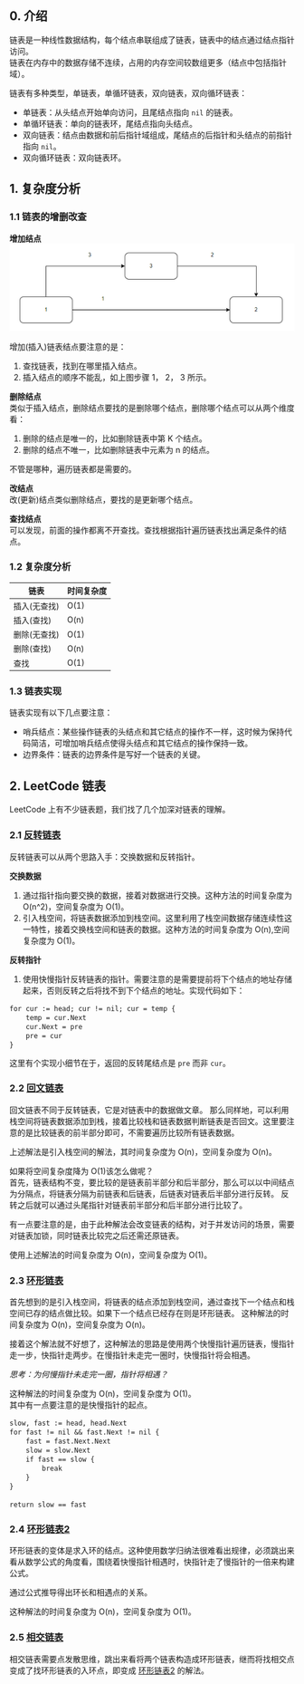 ## 0. 介绍
链表是一种线性数据结构，每个结点串联组成了链表，链表中的结点通过结点指针访问。  
链表在内存中的数据存储不连续，占用的内存空间较数组更多（结点中包括指针域）。

链表有多种类型，单链表，单循环链表，双向链表，双向循环链表：
- 单链表：从头结点开始单向访问，且尾结点指向 `nil` 的链表。
- 单循环链表：单向的链表环，尾结点指向头结点。
- 双向链表：结点由数据和前后指针域组成，尾结点的后指针和头结点的前指针指向 `nil`。
- 双向循环链表：双向链表环。

## 1. 复杂度分析
### 1.1 链表的增删改查
**增加结点**   
![add](img/add.png)

增加(插入)链表结点要注意的是：
1. 查找链表，找到在哪里插入结点。
2. 插入结点的顺序不能乱，如上图步骤 1， 2， 3 所示。

**删除结点**  
类似于插入结点，删除结点要找的是删除哪个结点，删除哪个结点可以从两个维度看：
1. 删除的结点是唯一的，比如删除链表中第 K 个结点。
2. 删除的结点不唯一，比如删除链表中元素为 n 的结点。

不管是哪种，遍历链表都是需要的。

**改结点**  
改(更新)结点类似删除结点，要找的是更新哪个结点。

**查找结点**  
可以发现，前面的操作都离不开查找。查找根据指针遍历链表找出满足条件的结点。

### 1.2 复杂度分析

| 链表            | 时间复杂度   |
| -----------    | ----------- |
| 插入(无查找)    |   O(1)      |
| 插入(查找)      |  O(n)       |
| 删除(无查找)    |  O(1)       |
| 删除(查找)      |  O(n)       |
| 查找            |  O(1)       |

### 1.3 链表实现
链表实现有以下几点要注意：
- 哨兵结点：某些操作链表的头结点和其它结点的操作不一样，这时候为保持代码简洁，可增加哨兵结点使得头结点和其它结点的操作保持一致。
- 边界条件：链表的边界条件是写好一个链表的关键。

## 2. LeetCode 链表
LeetCode 上有不少链表题，我们找了几个加深对链表的理解。

### 2.1 **[反转链表](https://leetcode.cn/problems/reverse-linked-list/)**

反转链表可以从两个思路入手：交换数据和反转指针。

**交换数据**  
1. 通过指针指向要交换的数据，接着对数据进行交换。这种方法的时间复杂度为 O(n^2)，空间复杂度为 O(1)。
2. 引入栈空间，将链表数据添加到栈空间。这里利用了栈空间数据存储连续性这一特性，接着交换栈空间和链表的数据。这种方法的时间复杂度为 O(n),空间复杂度为 O(1)。

**反转指针**  
1. 使用快慢指针反转链表的指针。需要注意的是需要提前将下个结点的地址存储起来，否则反转之后将找不到下个结点的地址。实现代码如下：
```
for cur := head; cur != nil; cur = temp {
    temp = cur.Next
    cur.Next = pre
    pre = cur
}
```

这里有个实现小细节在于，返回的反转尾结点是 `pre` 而非 `cur`。

### 2.2 **[回文链表](https://leetcode.cn/problems/aMhZSa/)**

回文链表不同于反转链表，它是对链表中的数据做文章。
那么同样地，可以利用栈空间将链表数据添加到栈，接着比较栈和链表数据判断链表是否回文。这里要注意的是比较链表的前半部分即可，不需要遍历比较所有链表数据。

上述解法是引入栈空间的解法，其时间复杂度为 O(n)，空间复杂度为 O(n)。

如果将空间复杂度降为 O(1)该怎么做呢？  
首先，链表结构不变，要比较的是链表前半部分和后半部分，那么可以以中间结点为分隔点，将链表分隔为前链表和后链表，后链表对链表后半部分进行反转。
反转之后就可以通过头尾指针对链表前半部分和后半部分进行比较了。

有一点要注意的是，由于此种解法会改变链表的结构，对于并发访问的场景，需要对链表加锁，同时链表比较完之后还需还原链表。

使用上述解法的时间复杂度为 O(n)，空间复杂度为 O(1)。

### 2.3 **[环形链表](https://leetcode.cn/problems/linked-list-cycle/)**

首先想到的是引入栈空间，将链表的结点添加到栈空间，通过查找下一个结点和栈空间已存的结点做比较。如果下一个结点已经存在则是环形链表。
这种解法的时间复杂度为 O(n)，空间复杂度为 O(n)。

接着这个解法就不好想了，这种解法的思路是使用两个快慢指针遍历链表，慢指针走一步，快指针走两步。在慢指针未走完一圈时，快慢指针将会相遇。

*思考：为何慢指针未走完一圈，指针将相遇？*

这种解法的时间复杂度为 O(n)，空间复杂度为 O(1)。  
其中有一点要注意的是快慢指针的起点。
```
slow, fast := head, head.Next
for fast != nil && fast.Next != nil {
    fast = fast.Next.Next
    slow = slow.Next
    if fast == slow {
        break
    }
}

return slow == fast
```

### 2.4 **[环形链表2](https://leetcode.cn/problems/linked-list-cycle-ii/)**

环形链表的变体是求入环的结点。这种使用数学归纳法很难看出规律，必须跳出来看从数学公式的角度看，围绕着快慢指针相遇时，快指针走了慢指针的一倍来构建公式。  

通过公式推导得出环长和相遇点的关系。  

这种解法的时间复杂度为 O(n)，空间复杂度为 O(1)。

### 2.5 **[相交链表](https://leetcode.cn/problems/intersection-of-two-linked-lists/)**

相交链表需要点发散思维，跳出来看将两个链表构造成环形链表，继而将找相交点变成了找环形链表的入环点，即变成 [环形链表2](https://leetcode.cn/problems/linked-list-cycle-ii/) 的解法。

